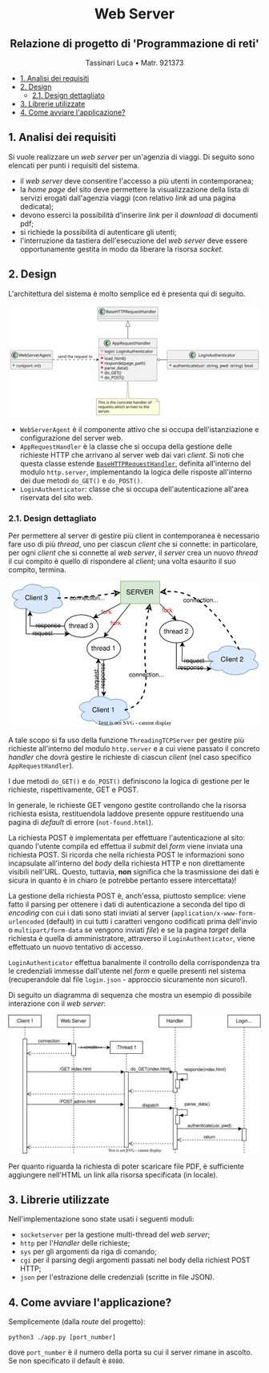 <div style="text-align: center">
    <h1>Web Server</h1>
    <h2>Relazione di progetto di 'Programmazione di reti'</h2>
    <p>Tassinari Luca &bull; Matr. 921373</p>
</div>

- [1. Analisi dei requisiti](#1-analisi-dei-requisiti)
- [2. Design](#2-design)
  - [2.1. Design dettagliato](#21-design-dettagliato)
- [3. Librerie utilizzate](#3-librerie-utilizzate)
- [4. Come avviare l'applicazione?](#4-come-avviare-lapplicazione)

## 1. Analisi dei requisiti
Si vuole realizzare un _web server_ per un'agenzia di viaggi. 
Di seguito sono elencati per punti i requisiti del sistema.
- il _web server_ deve consentire l'accesso a più utenti in contemporanea;
- la _home page_ del sito deve permettere la visualizzazione della lista di servizi erogati dall'agenzia viaggi (con relativo _link_ ad una pagina dedicata);
- devono esserci la possibilità d'inserire _link_ per il _download_ di documenti pdf;
- si richiede la possibilità di autenticare gli utenti;
- l'interruzione da tastiera dell'esecuzione del _web server_ deve essere opportunamente gestita in modo da liberare la risorsa _socket_.

## 2. Design 
L'architettura del sistema è molto semplice ed è presenta qui di seguito.

![Architettura del sistema](./out/arch.svg)

- `WebServerAgent` è il componente attivo che si occupa dell'istanziazione e configurazione del server web. 
- `AppRequestHandler` è la classe che si occupa della gestione delle richieste HTTP che arrivano al server web dai vari _client_. Si noti che questa classe estende [`BaseHTTPRequestHandler`](https://docs.python.org/3/library/http.server.html#http.server.BaseHTTPRequestHandler), definita all'interno del modulo `http.server`, implementando la logica delle risposte all'interno dei due metodi `do_GET()` e `do_POST()`. 
- `LoginAuthenticator`: classe che si occupa dell'autenticazione all'area riservata del sito web.

### 2.1. Design dettagliato
Per permettere al server di gestire più client in contemporanea è necessario fare uso di più _thread_, uno per ciascun _client_ che si connette: in particolare, per ogni _client_ che si connette al _web server_, il _server_ crea un nuovo _thread_ il cui compito è quello di rispondere al _client_; una volta esaurito il suo compito, termina. 

![Threads](out/threads.svg)

A tale scopo si fa uso della funzione `ThreadingTCPServer` per gestire più richieste all'interno del modulo `http.server` e a cui viene passato il concreto _handler_ che dovrà gestire le richieste di ciascun _client_ (nel caso specifico `AppRequestHandler`).

I due metodi `do_GET()` e `do_POST()` definiscono la logica di gestione per le richieste, rispettivamente, GET e POST. 

In generale, le richieste GET vengono gestite controllando che la risorsa richiesta esista, restituendola laddove presente oppure restituendo una pagina di _default_ di errore (`not-found.html`).

La richiesta POST è implementata per effettuare l'autenticazione al sito: quando l'utente compila ed effettua il _submit_ del _form_ viene inviata una richiesta POST. 
Si ricorda che nella richiesta POST le informazioni sono incapsulate all'interno del _body_ della richiesta HTTP e non direttamente visibili nell'URL. 
Questo, tuttavia, **non** significa che la trasmissione dei dati è sicura in quanto è in chiaro (e potrebbe pertanto essere intercettata)!

La gestione della richiesta POST è, anch'essa, piuttosto semplice: viene fatto il parsing per ottenere i dati di autenticazione a seconda del tipo di _encoding_ con cui i dati sono stati inviati al server (`application/x-www-form-urlencoded` (default) in cui tutti i caratteri vengono codificati prima dell'invio o `multipart/form-data` se vengono inviati _file_) e se la pagina _target_ della richiesta è quella di amministratore, attraverso il `LoginAuthenticator`, viene effettuato un nuovo tentativo di accesso.

`LoginAuthenticator` effettua banalmente il controllo della corrispondenza tra le credenziali immesse dall'utente nel _form_ e quelle presenti nel sistema (recuperandole dal file `login.json` - approccio sicuramente non sicuro!).

Di seguito un diagramma di sequenza che mostra un esempio di possibile interazione con il _web server_:

![Diagramma di sequenza interazioni](./out/sequence.svg)

Per quanto riguarda la richiesta di poter scaricare file PDF, è sufficiente aggiungere nell'HTML un link alla risorsa specificata (in locale).

## 3. Librerie utilizzate
Nell'implementazione sono state usati i seguenti moduli:
- `socketserver` per la gestione multi-thread del _web server_;
- `http` per l'_Handler_ delle richieste;
- `sys` per gli argomenti da riga di comando;
- `cgi` per il parsing degli argomenti passati nel body della richiest POST HTTP;
- `json` per l'estrazione delle credenziali (scritte in file JSON).

## 4. Come avviare l'applicazione?
Semplicemente (dalla _route_ del progetto):
```
python3 ./app.py [port_number]
```
dove `port_number` è il numero della porta su cui il server rimane in ascolto. Se non specificato il default è `8080`.